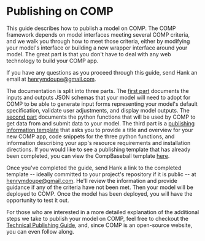 # Publishing on COMP

This guide describes how to publish a model on COMP. The COMP framework depends on model interfaces meeting several COMP criteria, and we walk you through how to meet those criteria, either by modifying your model's interface or building a new wrapper interface around your model. The great part is that you don't have to deal with any web technology to build your COMP app.

If you have any questions as you proceed through this guide, send Hank an email at henrymdoupe@gmail.com.

The documentation is split into three parts. The [first part](IOSCHEMA.md) documents the inputs and outputs JSON schemas that your model will need to adopt for COMP to be able to generate input forms representing your model's default specification, validate user adjustments, and display model outputs. The [second part](FUNCTIONS.md) documents the python functions that will be used by COMP to get data from and submit data to your model. The third part is a [publishing information template](TEMPLATE.md) that asks you to provide a title and overview for your new COMP app, code snippets for the three python functions, and information describing your app's resource requirements and installation directions. If you would like to see a publishing template that has already been completed, you can view the CompBaseball template [here](https://github.com/hdoupe/compbaseball/blob/master/comptemplate.md).

Once you've completed the guide, send Hank a link to the completed template -- ideally committed to your project's repository if it is public -- at henrymdoupe@gmail.com. He'll review the  information and provide guidance if any of the criteria have not been met. Then your model will be deployed to COMP. Once the model has been deployed, you will have the opportunity to test it out.

For those who are interested in a more detailed explanation of the additional steps we  take to publish your model on COMP, feel free to checkout the [Technical Publishing Guide](TECHNICALPUBLISHING.md), and, since COMP is an open-source website, you can even follow along.